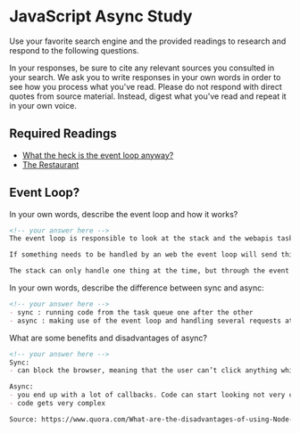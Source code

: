# JavaScript Async Study

Use your favorite search engine and the provided readings to research and
respond to the following questions.

In your responses, be sure to cite any relevant sources you consulted in your
search. We ask you to write responses in your own words in order to see how you
process what you've read. Please do not respond with direct quotes from source
material. Instead, digest what you've read and repeat it in your own voice.

## Required Readings

-   [What the heck is the event loop anyway?](https://www.youtube.com/watch?v=8aGhZQkoFbQ)
-   [The Restaurant](https://www.codeschool.com/blog/2014/10/30/understanding-node-js/)

## Event Loop?

In your own words, describe the event loop and how it works?

```md
<!-- your answer here -->
The event loop is responsible to look at the stack and the webapis task queue. Every time the the stack is empty it hands the new task from the top of the queue and put its on the stack (that will make the code actually run).

If something needs to be handled by an web the event loop will send this block of code to the webapi and clear therefore the stack. Now a new thing can be operated at the stack and the webapi is handling it’s request at the same time. Nothing gets blocked. Once the webapi is ready it will send its answer back to the task queue. From there it will get hardened from the vent loop back to the stack once the stack clears.

The stack can only handle one thing at the time, but through the event loop things can happen at the same time, also called async.
```

In your own words, describe the difference between sync and async:

```md
<!-- your answer here -->
- sync : running code from the task queue one after the other
- async : making use of the event loop and handling several requests at a time

```

What are some benefits and disadvantages of async?

```md
<!-- your answer here -->
Sync:
- can block the browser, meaning that the user can’t click anything while the server is processing a request. - Leads to slow webpages, that nobody likes.

Async:
- you end up with a lot of callbacks. Code can start looking not very clean compared to Phyton that uses sync.
- code gets very complex

Source: https://www.quora.com/What-are-the-disadvantages-of-using-Node-js
```
